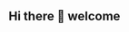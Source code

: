## Hi there 👋 welcome

<!--
**Vigy1987/Vigy1987** is a ✨ _special_ ✨ repository because its `README.md` (this file) appears on your GitHub profile.
- 🔭 I’m currently working on working on making my github profile..
- 🌱 I’m currently learning computer programming
- 👯 I’m looking to collaborate on ...
- 🤔 I’m looking for help in java,python and any other programming i may come accross with
- 💬 Ask me about programming in future
- 📫 How to reach me: mwongeli.virginia@ku.ac.ke
- 😄 Pronouns: her
- ⚡ Fun fact: i like reading,dancing
-->
